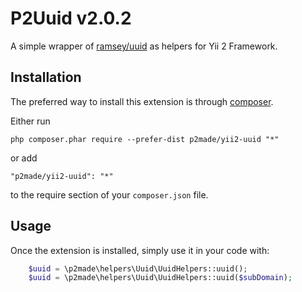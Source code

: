 P2Uuid v2.0.2
=============

A simple wrapper of [ramsey/uuid](https://github.com/ramsey/uuid) as helpers for Yii 2 Framework.

Installation
------------

The preferred way to install this extension is through [composer](http://getcomposer.org/download/).

Either run

```
php composer.phar require --prefer-dist p2made/yii2-uuid "*"
```

or add

```
"p2made/yii2-uuid": "*"
```

to the require section of your `composer.json` file.


Usage
-----

Once the extension is installed, simply use it in your code with:


```php
	$uuid = \p2made\helpers\Uuid\UuidHelpers::uuid();
	$uuid = \p2made\helpers\Uuid\UuidHelpers::uuid($subDomain);
```



